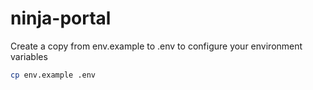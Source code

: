 # ninja-portal

Create a copy from env.example to .env to configure your environment variables

```bash
cp env.example .env
```